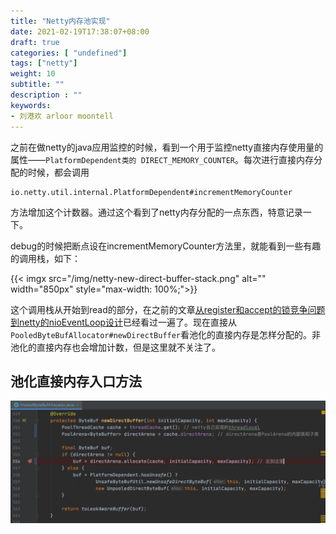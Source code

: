 ```yaml
---
title: "Netty内存池实现"
date: 2021-02-19T17:38:07+08:00
draft: true
categories: [ "undefined"]
tags: ["netty"]
weight: 10
subtitle: ""
description : ""
keywords:
- 刘港欢 arloor moontell
---
```


之前在做netty的java应用监控的时候，看到一个用于监控netty直接内存使用量的属性——`PlatformDependent类的 DIRECT_MEMORY_COUNTER`。每次进行直接内存分配的时候，都会调用

```
io.netty.util.internal.PlatformDependent#incrementMemoryCounter
```

方法增加这个计数器。通过这个看到了netty内存分配的一点东西，特意记录一下。
<!--more-->

debug的时候把断点设在incrementMemoryCounter方法里，就能看到一些有趣的调用栈，如下：

{{< imgx src="/img/netty-new-direct-buffer-stack.png" alt="" width="850px" style="max-width: 100%;">}}

这个调用栈从开始到read的部分，在之前的文章[从register和accept的锁竞争问题到netty的nioEventLoop设计](/posts/netty/select-register-nioeventloop/)已经看过一遍了。现在直接从`PooledByteBufAllocator#newDirectBuffer`看池化的直接内存是怎样分配的。非池化的直接内存也会增加计数，但是这里就不关注了。

## 池化直接内存入口方法

![](/img/PooledByteBufAllocator-newDirectBuffer.png)



